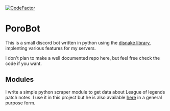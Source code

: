 [![CodeFactor](https://www.codefactor.io/repository/github/oscarvsp/lol-patchnote-scraper/badge)](https://www.codefactor.io/repository/github/oscarvsp/lol-patchnote-scraper)

# PoroBot

This is a small discord bot written in python using the [disnake library](https://github.com/DisnakeDev/disnake), implenting various features for my servers.

I don't plan to make a well documented repo here, but feel free check the code if you want.

## Modules

I write a simple python scraper module to get data about League of legends patch notes. I use it in this project but he is also available [here](https://github.com/OscarVsp/Lol-PatchNote-Scraper) in a general purpose form.
